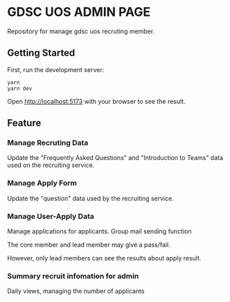 # GDSC UOS ADMIN PAGE

Repository for manage gdsc uos recruting member.

## Getting Started

First, run the development server:

```shell
yarn
yarn dev
```

Open [http://localhost:5173](http://localhost:5173) with your browser to see the result.

## Feature

### Manage Recruting Data

Update the "Frequently Asked Questions" and "Introduction to Teams" data used on the recruiting service.

### Manage Apply Form

Update the "question" data used by the recruiting service.

### Manage User-Apply Data

Manage applications for applicants. Group mail sending function

The core member and lead member may give a pass/fail.

However, only lead members can see the results about apply result.

### Summary recruit infomation for admin

Daily views, managing the number of applicants
